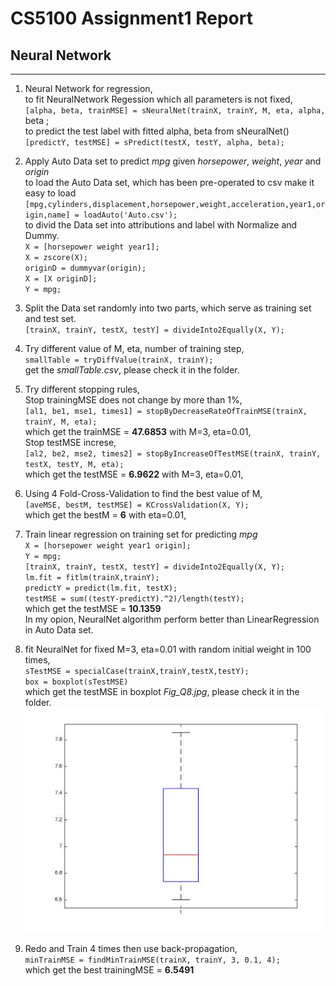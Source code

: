 # CS5100 Assignment1 Report
## Neural Network
----
1. Neural Network for regression,   
    to fit NeuralNetwork Regession which all parameters is not fixed,     
    `[alpha, beta, trainMSE] = sNeuralNet(trainX, trainY, M, eta, alpha, `beta   ; 	      
    to predict the test label with fitted alpha, beta from sNeuralNet()  
    `[predictY, testMSE] = sPredict(testX, testY, alpha, beta);`    
  
2. Apply Auto Data set to predict *mpg* given *horsepower*, *weight*, *year* and  *origin*  
    to load the Auto Data set, which has been pre-operated to csv make it easy to load  
    `[mpg,cylinders,displacement,horsepower,weight,acceleration,year1,origin,name] = loadAuto('Auto.csv');`   
    to divid the Data set into attributions and label with Normalize and Dummy.   
    `X = [horsepower weight year1];`  
    `X = zscore(X);`  
    `originD = dummyvar(origin);`     
    `X = [X originD];`    
    `Y = mpg;`    
  
3. Split the Data set randomly into two parts, which serve as training set and test set.    
    `[trainX, trainY, testX, testY] = divideInto2Equally(X, Y);`  
  
4. Try different value of M, eta, number of training step,      
    `smallTable = tryDiffValue(trainX, trainY);`     
    get the *smallTable.csv*, please check it in the folder.
   
5. Try different stopping rules,    
    Stop trainingMSE does not change by more than 1%,     
    `[al1, be1, mse1, times1] = stopByDecreaseRateOfTrainMSE(trainX, trainY, M, eta);`    
    which get the trainMSE = __47.6853__ with M=3, eta=0.01,  
    Stop testMSE increse,     
    `[al2, be2, mse2, times2] = stopByIncreaseOfTestMSE(trainX, trainY, testX, testY, M, eta);`   
    which get the testMSE = __6.9622__ with M=3, eta=0.01,  
  
6. Using 4 Fold-Cross-Validation to find the best value of M,    
    `[aveMSE, bestM, testMSE] = KCrossValidation(X, Y);`  
    which get the bestM = __6__ with eta=0.01,   
7. Train linear regression on training set for predicting *mpg*     
    `X = [horsepower weight year1 origin];`       
    `Y = mpg;`        
    `[trainX, trainY, testX, testY] = divideInto2Equally(X, Y); `             
    `lm.fit = fitlm(trainX,trainY);`      
    `predictY = predict(lm.fit, testX);`      
    `testMSE = sum((testY-predictY).^2)/length(testY);`          
    which get the testMSE = __10.1359__   
    In my opion, NeuralNet algorithm perform better than LinearRegression in Auto Data set.   
  
8. fit NeuralNet for fixed M=3, eta=0.01 with random initial weight in 100 times,       
    `sTestMSE = specialCase(trainX,trainY,testX,testY);`      
    `box = boxplot(sTestMSE)`     
    which get the testMSE in boxplot *Fig_Q8.jpg*, please check it in the folder.
    ![BoxPlot](https://github.com/vincent101/NeuralNetwork/blob/master/Fig_Q8.jpg)	
  
9. Redo and Train 4 times then use back-propagation,    
    `minTrainMSE = findMinTrainMSE(trainX, trainY, 3, 0.1, 4);`   
    which get the best trainingMSE = __6.5491__   

